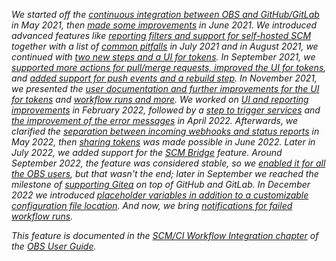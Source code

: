 _We started off the [continuous integration between OBS and GitHub/GitLab](/2021/05/31/scm-integration/) in May 2021,
then [made some improvements](/2021/06/14/scm-integration-improvements/) in June 2021.
We introduced advanced features like [reporting filters and support for self-hosted SCM](/2021/07/12/scm-integration-more-improvements)
together with a list of [common pitfalls](/2021/07/12/scm-integration-pitfalls) in July 2021
and in August 2021, we continued with [two new steps and a UI for tokens](/2021/08/02/link-package-configure-repositories-and-ui).
In September 2021, we [supported more actions for pull/merge requests, improved the UI for tokens](/2021/09/14/scm-more-pull-request-actions-and-ui),
and [added support for push events and a rebuild step](/2021/09/28/support-for-push-events). In November 2021, we presented the
[user documentation and further improvements for the UI for tokens](/2021/11/09/scm-integration-documentation) and [workflow runs and more](/2021/11/22/scm-workflow-runs).
We worked on [UI and reporting improvements](/2022/02/03/scm-integration-report-improvements) in February 2022, followed by a
[step to trigger services](/2022/04/04/scm-integration-trigger_services) and [the improvement of the error messages](/2022/04/20/scm-integration-better-error-messages) in April 2022.
Afterwards, we clarified the [separation between incoming webhooks and status reports](/2022/05/31/seperation-of-webhook-and-status-reports) in May 2022, then [sharing tokens](/2022/06/20/token-sharing)
was made possible in June 2022. Later in July 2022, we added support for the [SCM Bridge](/2022/07/18/scm-bridge) feature.
Around September 2022, the feature was considered stable, so we [enabled it for all the OBS users](/2022/09/21/trigger-workflow-rollout), but that wasn't the end; later in September we reached the milestone of [supporting Gitea](/2022/09/28/gitea_integration) on top of GitHub and GitLab.
In December 2022 we introduced [placeholder variables in addition to a customizable configuration file location](/2022/12/20/scm-integration-workflows-file). And now, we bring [notifications for failed workflow runs](/2023/10/30/notifications-failed-workflow-runs)._

_This feature is documented in the [SCM/CI Workflow Integration chapter](https://openbuildservice.org/help/manuals/obs-user-guide/cha.obs.scm_ci_workflow_integration.html) of the [OBS User Guide](https://openbuildservice.org/help/manuals/obs-user-guide/)._
